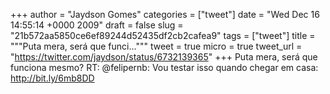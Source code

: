 
+++
author = "Jaydson Gomes"
categories = ["tweet"]
date = "Wed Dec 16 14:55:14 +0000 2009"
draft = false
slug = "21b572aa5850ce6ef89244d52435df2cb2cafea9"
tags = ["tweet"]
title = """Puta mera, será que funci..."""
tweet = true
micro = true
tweet_url = "https://twitter.com/jaydson/status/6732139365"
+++
Puta mera, será que funciona mesmo? RT: @felipernb: Vou testar isso quando chegar em casa: http://bit.ly/6mb8DD
